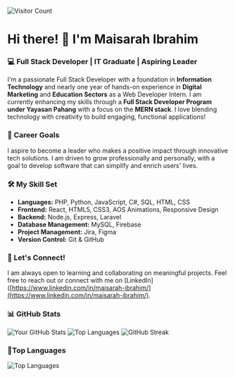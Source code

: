 ![Visitor Count](https://visitor-badge.glitch.me/badge?page_id=maiisr4h11.maiisr4h11)
# Hi there! 👋 I'm Maisarah Ibrahim 

### 💻 Full Stack Developer | IT Graduate | Aspiring Leader

I'm a passionate Full Stack Developer with a foundation in **Information Technology** and nearly one year of hands-on experience in **Digital Marketing** and **Education Sectors** as a Web Developer Intern. I am currently enhancing my skills through a **Full Stack Developer Program under Yayasan Pahang** with a focus on the **MERN stack**. I love blending technology with creativity to build engaging, functional applications!

### 🎯 Career Goals
I aspire to become a leader who makes a positive impact through innovative tech solutions. I am driven to grow professionally and personally, with a goal to develop software that can simplify and enrich users' lives.

### 🛠️ My Skill Set
- **Languages:** PHP, Python, JavaScript, C#, SQL, HTML, CSS
- **Frontend:** React, HTML5, CSS3, AOS Animations, Responsive Design
- **Backend:** Node.js, Express, Laravel
- **Database Management:** MySQL, Firebase
- **Project Management:** Jira, Figma
- **Version Control:** Git & GitHub

### 🚀 Let's Connect!
I am always open to learning and collaborating on meaningful projects. Feel free to reach out or connect with me on [LinkedIn]([https://www.linkedin.com/in/maisarah-ibrahim/](https://www.linkedin.com/in/maisarah-ibrahim/).

### 📊 GitHub Stats
![Your GitHub Stats](https://github-readme-stats.vercel.app/api?username=maiisr4h11e&show_icons=true&theme=tokyonight)
![Top Languages](https://github-readme-stats.vercel.app/api/top-langs/?username=maiisr4h11e&layout=compact&theme=tokyonight)
![GitHub Streak](https://streak-stats.demolab.com?user=maiisr4h11&theme=tokyonight)

### 👾Top Languages
![Top Languages](https://github-readme-stats.vercel.app/api/top-langs/?username=maiisr4h11&layout=compact&theme=radical)
